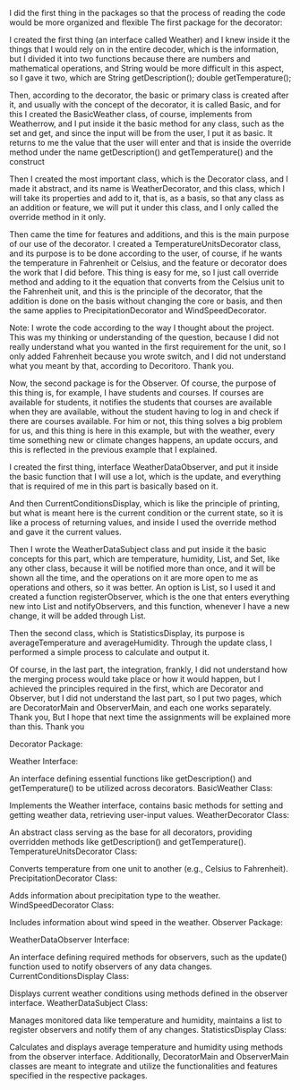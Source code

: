 I did the first thing in the packages so that the process of reading the code would be more organized and flexible The first package for the decorator:

I created the first thing (an interface called Weather) and I knew inside it the things that I would rely on in the entire decoder, which is the information, but I divided it into two functions because there are numbers and mathematical operations, and String would be more difficult in this aspect, so I gave it two, which are String getDescription(); double getTemperature();

Then, according to the decorator, the basic or primary class is created after it, and usually with the concept of the decorator, it is called Basic, and for this I created the BasicWeather class, of course, implements from Weatherrow, and I put inside it the basic method for any class, such as the set and get, and since the input will be from the user, I put it as basic. It returns to me the value that the user will enter and that is inside the override method under the name getDescription() and getTemperature() and the construct

Then I created the most important class, which is the Decorator class, and I made it abstract, and its name is WeatherDecorator, and this class, which I will take its properties and add to it, that is, as a basis, so that any class as an addition or feature, we will put it under this class, and I only called the override method in it only.

Then came the time for features and additions, and this is the main purpose of our use of the decorator. I created a TemperatureUnitsDecorator class, and its purpose is to be done according to the user, of course, if he wants the temperature in Fahrenheit or Celsius, and the feature or decorator does the work that I did before. This thing is easy for me, so I just call override method and adding to it the equation that converts from the Celsius unit to the Fahrenheit unit, and this is the principle of the decorator, that the addition is done on the basis without changing the core or basis, and then the same applies to PrecipitationDecorator and WindSpeedDecorator.

Note: I wrote the code according to the way I thought about the project. This was my thinking or understanding of the question, because I did not really understand what you wanted in the first requirement for the unit, so I only added Fahrenheit because you wrote switch, and I did not understand what you meant by that, according to Decoritoro. Thank you.

Now, the second package is for the Observer. Of course, the purpose of this thing is, for example, I have students and courses. If courses are available for students, it notifies the students that courses are available when they are available, without the student having to log in and check if there are courses available. For him or not, this thing solves a big problem for us, and this thing is here in this example, but with the weather, every time something new or climate changes happens, an update occurs, and this is reflected in the previous example that I explained.

I created the first thing, interface WeatherDataObserver, and put it inside the basic function that I will use a lot, which is the update, and everything that is required of me in this part is basically based on it.

And then CurrentConditionsDisplay, which is like the principle of printing, but what is meant here is the current condition or the current state, so it is like a process of returning values, and inside I used the override method and gave it the current values.

Then I wrote the WeatherDataSubject class and put inside it the basic concepts for this part, which are temperature, humidity, List, and Set, like any other class, because it will be notified more than once, and it will be shown all the time, and the operations on it are more open to me as operations and others, so it was better. An option is List, so I used it and created a function registerObserver, which is the one that enters everything new into List and notifyObservers, and this function, whenever I have a new change, it will be added through List.

Then the second class, which is StatisticsDisplay, its purpose is averageTemperature and averageHumidity. Through the update class, I performed a simple process to calculate and output it.

Of course, in the last part, the integration, frankly, I did not understand how the merging process would take place or how it would happen, but I achieved the principles required in the first, which are Decorator and Observer, but I did not understand the last part, so I put two pages, which are DecoratorMain and ObserverMain, and each one works separately. Thank you, But I hope that next time the assignments will be explained more than this. Thank you





Decorator Package:

Weather Interface:

An interface defining essential functions like getDescription() and getTemperature() to be utilized across decorators.
BasicWeather Class:

Implements the Weather interface, contains basic methods for setting and getting weather data, retrieving user-input values.
WeatherDecorator Class:

An abstract class serving as the base for all decorators, providing overridden methods like getDescription() and getTemperature().
TemperatureUnitsDecorator Class:

Converts temperature from one unit to another (e.g., Celsius to Fahrenheit).
PrecipitationDecorator Class:

Adds information about precipitation type to the weather.
WindSpeedDecorator Class:

Includes information about wind speed in the weather.
Observer Package:

WeatherDataObserver Interface:

An interface defining required methods for observers, such as the update() function used to notify observers of any data changes.
CurrentConditionsDisplay Class:

Displays current weather conditions using methods defined in the observer interface.
WeatherDataSubject Class:

Manages monitored data like temperature and humidity, maintains a list to register observers and notify them of any changes.
StatisticsDisplay Class:

Calculates and displays average temperature and humidity using methods from the observer interface.
Additionally, DecoratorMain and ObserverMain classes are meant to integrate and utilize the functionalities and features specified in the respective packages.
